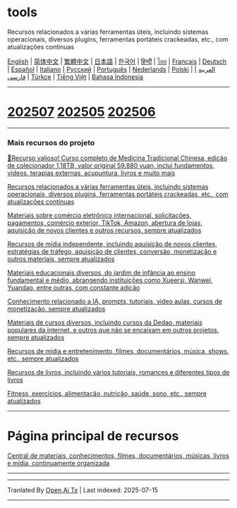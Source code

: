 # tools
Recursos relacionados a várias ferramentas úteis, incluindo sistemas operacionais, diversos plugins, ferramentas portáteis crackeadas, etc., com atualizações contínuas

[English](https://openaitx.github.io/view.html?user=mswnlz&project=tools&lang=en) | [简体中文](https://openaitx.github.io/view.html?user=mswnlz&project=tools&lang=zh-CN) | [繁體中文](https://openaitx.github.io/view.html?user=mswnlz&project=tools&lang=zh-TW) | [日本語](https://openaitx.github.io/view.html?user=mswnlz&project=tools&lang=ja) | [한국어](https://openaitx.github.io/view.html?user=mswnlz&project=tools&lang=ko) | [हिन्दी](https://openaitx.github.io/view.html?user=mswnlz&project=tools&lang=hi) | [ไทย](https://openaitx.github.io/view.html?user=mswnlz&project=tools&lang=th) | [Français](https://openaitx.github.io/view.html?user=mswnlz&project=tools&lang=fr) | [Deutsch](https://openaitx.github.io/view.html?user=mswnlz&project=tools&lang=de) | [Español](https://openaitx.github.io/view.html?user=mswnlz&project=tools&lang=es) | [Italiano](https://openaitx.github.io/view.html?user=mswnlz&project=tools&lang=it) | [Русский](https://openaitx.github.io/view.html?user=mswnlz&project=tools&lang=ru) | [Português](https://openaitx.github.io/view.html?user=mswnlz&project=tools&lang=pt) | [Nederlands](https://openaitx.github.io/view.html?user=mswnlz&project=tools&lang=nl) | [Polski](https://openaitx.github.io/view.html?user=mswnlz&project=tools&lang=pl) | [العربية](https://openaitx.github.io/view.html?user=mswnlz&project=tools&lang=ar) | [فارسی](https://openaitx.github.io/view.html?user=mswnlz&project=tools&lang=fa) | [Türkçe](https://openaitx.github.io/view.html?user=mswnlz&project=tools&lang=tr) | [Tiếng Việt](https://openaitx.github.io/view.html?user=mswnlz&project=tools&lang=vi) | [Bahasa Indonesia](https://openaitx.github.io/view.html?user=mswnlz&project=tools&lang=id)



---------------
# [202507](https://raw.githubusercontent.com/mswnlz/tools/main/202507.md) [202505](https://raw.githubusercontent.com/mswnlz/tools/main/202505.md) [202506](https://raw.githubusercontent.com/mswnlz/tools/main/202506.md)



---------------
### Mais recursos do projeto

[🎁Recurso valioso! Curso completo de Medicina Tradicional Chinesa, edição de colecionador 1,18TB, valor original 59.880 yuan, inclui fundamentos, vídeos, terapias externas, acupuntura, livros e muito mais](https://github.com/mswnlz/chinese-traditional)

[Recursos relacionados a várias ferramentas úteis, incluindo sistemas operacionais, diversos plugins, ferramentas portáteis crackeadas, etc., com atualizações contínuas](https://github.com/mswnlz/tools)


[Materiais sobre comércio eletrônico internacional, solicitações, pagamentos, comércio exterior, TikTok, Amazon, abertura de lojas, aquisição de novos clientes e outros recursos, sempre atualizados](https://github.com/mswnlz/cross-border)

[Recursos de mídia independente, incluindo aquisição de novos clientes, estratégias de tráfego, aquisição de clientes, conversão, monetização e outros materiais, sempre atualizados](https://github.com/mswnlz/self-media)

[ Materiais educacionais diversos, do jardim de infância ao ensino fundamental e médio, abrangendo instituições como Xueersi, Wanwei, Yuandao, entre outras, com constante adição](https://github.com/mswnlz/edu-knowlege)

[Conhecimento relacionado a IA, prompts, tutoriais, vídeo aulas, cursos de monetização, sempre atualizados](https://github.com/mswnlz/AIknowledge)

[Materiais de cursos diversos, incluindo cursos da Dedao, materiais populares da internet, e outros que não se encaixam em outros projetos, sempre atualizados](https://github.com/mswnlz/curriculum)

[Recursos de mídia e entretenimento, filmes, documentários, música, shows, etc., sempre atualizados](https://github.com/mswnlz/movies)

[Recursos de livros, incluindo vários tutoriais, romances e diferentes tipos de livros](https://github.com/mswnlz/book)


[Fitness, exercícios, alimentação, nutrição, saúde, sono, etc., sempre atualizados](https://github.com/mswnlz/healthy)


---------------

# Página principal de recursos
[Central de materiais, conhecimentos, filmes, documentários, músicas, livros e mídia, continuamente organizada](https://github.com/mswnlz)

---------------


---

Tranlated By [Open Ai Tx](https://github.com/OpenAiTx/OpenAiTx) | Last indexed: 2025-07-15

---